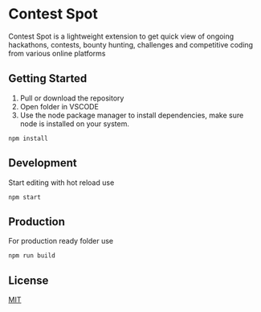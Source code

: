 # Contest Spot

Contest Spot is a lightweight extension to get quick view of ongoing hackathons, contests, bounty hunting, challenges and competitive coding from various online platforms

## Getting Started
1. Pull or download the repository
2. Open folder in VSCODE
3. Use the node package manager to install dependencies, make sure node is installed on your system.

```node
npm install
```

## Development
Start editing with hot reload use
```node
npm start
```
## Production
For production ready folder use
```node
npm run build
```

## License
[MIT](https://choosealicense.com/licenses/mit/)